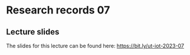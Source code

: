 # Research records 07

## Lecture slides

The slides for this lecture can be found here: https://bit.ly/ut-iot-2023-07


## 